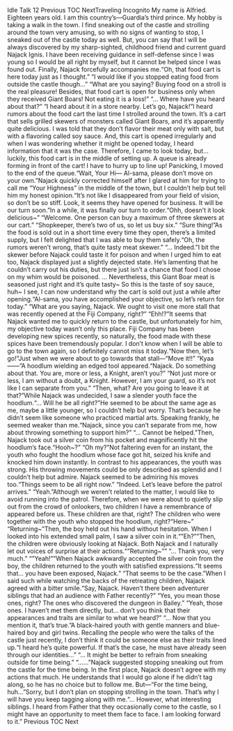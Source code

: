 Idle Talk 12 Previous TOC NextTraveling Incognito My name is Alfried. Eighteen years old. I am this country’s—Guardia’s third prince. My hobby is taking a walk in the town. I find sneaking out of the castle and strolling around the town very amusing, so with no signs of wanting to stop, I sneaked out of the castle today as well. But, you can say that I will be always discovered by my sharp-sighted, childhood friend and current guard Najack Ignis. I have been receiving guidance in self-defense since I was young so I would be all right by myself, but it cannot be helped since I was found out. Finally, Najack forcefully accompanies me.“Oh, that food cart is here today just as I thought.” “I would like if you stopped eating food from outside the castle though…” “What are you saying? Buying food on a stroll is the real pleasure! Besides, that food cart is open for business only when they received Giant Boars! Not eating it is a loss!” “… Where have you heard about that?” “I heard about it in a store nearby. Let’s go, Najack!”I heard rumors about the food cart the last time I strolled around the town. It’s a cart that sells grilled skewers of monsters called Giant Boars, and it’s apparently quite delicious. I was told that they don’t flavor their meat only with salt, but with a flavoring called soy sauce. And, this cart is opened irregularly and when I was wondering whether it might be opened today, I heard information that it was the case. Therefore, I came to look today, but… luckily, this food cart is in the middle of setting up. A queue is already forming in front of the cart! I have to hurry up to line up! Panicking, I moved to the end of the queue.“Wait, Your Hi— Al-sama, please don’t move on your own.”Najack quickly corrected himself after I glared at him for trying to call me “Your Highness” in the middle of the town, but I couldn’t help but tell him my honest opinion.“It’s not like I disappeared from your field of vision, so don’t be so stiff. Look, it seems they have opened for business. It will be our turn soon.”In a while, it was finally our turn to order.“Ohh, doesn’t it look delicious~” “Welcome. One person can buy a maximum of three skewers at our cart.” “Shopkeeper, there’s two of us, so let us buy six.” “Sure thing!”As the food is sold out in a short time every time they open, there’s a limited supply, but I felt delighted that I was able to buy them safely.“Oh, the rumors weren’t wrong, that’s quite tasty meat skewer.” “… Indeed.”I bit the skewer before Najack could taste it for poison and when I urged him to eat too, Najack displayed just a slightly dejected state. He’s lamenting that he couldn’t carry out his duties, but there just isn’t a chance that food I chose on my whim would be poisoned. … Nevertheless, this Giant Boar meat is seasoned just right and it’s quite tasty~ So this is the taste of soy sauce, huh~ I see, I can now understand why the cart is sold out just a while after opening.“Al-sama, you have accomplished your objective, so let’s return for today.” “What are you saying, Najack. We ought to visit one more stall that was recently opened at the Fiji Company, right?” “Ehh!?”It seems that Najack wanted me to quickly return to the castle, but unfortunately for him, my objective today wasn’t only this place. Fiji Company has been developing new spices recently, so naturally, the food made with these spices have been tremendously popular. I don’t know when I will be able to go to the town again, so I definitely cannot miss it today.“Now then, let’s go!”Just when we were about to go towards that stall—“Move it!!” “Kyaa——”A hoodlum wielding an edged tool appeared.“Najack. Do something about that. You are, more or less, a Knight, aren’t you?” “Not just more or less, I am without a doubt, a Knight. However, I am your guard, so it’s not like I can separate from you.” “Then, what? Are you going to leave it at that?”While Najack was undecided, I saw a slender youth face the hoodlum.“… Will he be all right?”He seemed to be about the same age as me, maybe a little younger, so I couldn’t help but worry. That’s because he didn’t seem like someone who practiced martial arts. Speaking frankly, he seemed weaker than me.“Najack, since you can’t separate from me, how about throwing something to support him?” “… Cannot be helped.”Then, Najack took out a silver coin from his pocket and magnificently hit the hoodlum’s face.“Hooh~?” “Oh my?”Not faltering even for an instant, the youth who fought the hoodlum whose face got hit, seized his knife and knocked him down instantly. In contrast to his appearances, the youth was strong. His throwing movements could be only described as splendid and I couldn’t help but admire. Najack seemed to be admiring his moves too.“Things seem to be all right now.” “Indeed. Let’s leave before the patrol arrives.” “Yeah.”Although we weren’t related to the matter, I would like to avoid running into the patrol. Therefore, when we were about to quietly slip out from the crowd of onlookers, two children I have a remembrance of appeared before us. These children are that, right? The children who were together with the youth who stopped the hoodlum, right?“Here~” “Returning~”Then, the boy held out his hand without hesitation. When I looked into his extended small palm, I saw a silver coin in it.“”Eh?””Then, the children were obviously looking at Najack. Both Najack and I naturally let out voices of surprise at their actions.“”Returning~”” “… Thank you, very much.” “”Yeah!””When Najack awkwardly accepted the silver coin from the boy, the children returned to the youth with satisfied expressions.“It seems that… you have been exposed, Najack.” “That seems to be the case.”When I said such while watching the backs of the retreating children, Najack agreed with a bitter smile.“Say, Najack. Haven’t there been adventurer siblings that had an audience with Father recently?” “Yes, you mean those ones, right? The ones who discovered the dungeon in Bailey.” “Yeah, those ones. I haven’t met them directly, but… don’t you think that their appearances and traits are similar to what we heard?” “… Now that you mention it, that’s true.”A black-haired youth with gentle manners and blue-haired boy and girl twins. Recalling the people who were the talks of the castle just recently, I don’t think it could be someone else as their traits lined up.“I heard he’s quite powerful. If that’s the case, he must have already seen through our identities…” “… It might be better to refrain from sneaking outside for time being.” “……”Najack suggested stopping sneaking out from the castle for the time being. In the first place, Najack doesn’t agree with my actions that much. He understands that I would go alone if he didn’t tag along, so he has no choice but to follow me. But—“For the time being, huh…”Sorry, but I don’t plan on stopping strolling in the town. That’s why I will have you keep tagging along with me.“… However, what interesting siblings. I heard from Father that they occasionally come to the castle, so I might have an opportunity to meet them face to face. I am looking forward to it.” Previous TOC Next